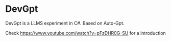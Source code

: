 # DevGpt
DevGpt is a LLMS experiment in C#. Based on Auto-Gpt.

Check https://www.youtube.com/watch?v=pFzDHR0G-SU for a introduction
